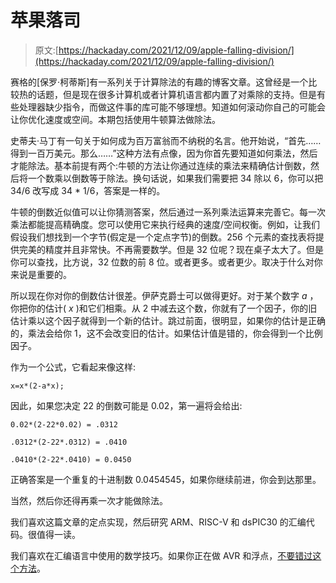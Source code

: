 # 苹果落司

> 原文:[https://hackaday.com/2021/12/09/apple-falling-division/](https://hackaday.com/2021/12/09/apple-falling-division/)

赛格的[保罗·柯蒂斯]有一系列关于计算除法的有趣的博客文章。这曾经是一个比较热的话题，但是现在很多计算机或者计算机语言都内置了对乘除的支持。但是有些处理器缺少指令，而做这件事的库可能不够理想。知道如何滚动你自己的可能会让你优化速度或空间。本期包括使用牛顿算法做除法。

史蒂夫·马丁有一句关于如何成为百万富翁而不纳税的名言。他开始说，“首先……得到一百万美元。那么……”这种方法有点像，因为你首先要知道如何乘法，然后才能除法。基本前提有两个:牛顿的方法让你通过连续的乘法来精确估计倒数，然后将一个数乘以倒数等于除法。换句话说，如果我们需要把 34 除以 6，你可以把 34/6 改写成 34 * 1/6，答案是一样的。

牛顿的倒数近似值可以让你猜测答案，然后通过一系列乘法运算来完善它。每一次乘法都能提高精确度。您可以使用它来执行经典的速度/空间权衡。例如，让我们假设我们想找到一个字节(假定是一个定点字节)的倒数。256 个元素的查找表将提供完美的精度并且非常快。不再需要数学。但是 32 位呢？现在桌子太大了。但是你可以查找，比方说，32 位数的前 8 位。或者更多。或者更少。取决于什么对你来说是重要的。

所以现在你对你的倒数估计很差。伊萨克爵士可以做得更好。对于某个数字 *a* ，你把你的估计( *x* )和它们相乘。从 2 中减去这个数，你就有了一个因子，你的旧估计乘以这个因子就得到一个新的估计。跳过前面，很明显，如果你的估计是正确的，乘法会给你 1，这不会改变旧的估计。如果估计值是错的，你会得到一个比例因子。

作为一个公式，它看起来像这样:

```
x=x*(2-a*x);
```

因此，如果您决定 22 的倒数可能是 0.02，第一遍将会给出:

```
0.02*(2-22*0.02) = .0312

.0312*(2-22*.0312) = .0410

.0410*(2-22*.0410) = 0.0450
```

正确答案是一个重复的十进制数 0.0454545，如果你继续前进，你会到达那里。

当然，然后你还得再乘一次才能做除法。

我们喜欢这篇文章的定点实现，然后研究 ARM、RISC-V 和 dsPIC30 的汇编代码。很值得一读。

我们喜欢在汇编语言中使用的数学技巧。如果你正在做 AVR 和浮点，[不要错过这个方法](https://hackaday.com/2012/07/15/a-detailed-explanation-on-speeding-up-avr-division/)。